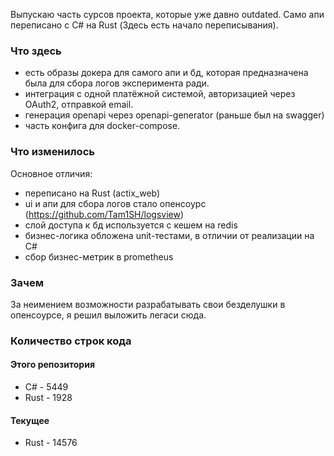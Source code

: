 Выпускаю часть сурсов проекта, которые уже давно outdated.
Само апи переписано с C# на Rust (Здесь есть начало переписывания).

### Что здесь
  - есть образы докера для самого апи и бд, которая предназначена была для сбора логов эксперимента ради.  
  - интеграция с одной платёжной системой, авторизацией через OAuth2, отправкой email.
  - генерация openapi через openapi-generator (раньше был на swagger)
  - часть конфига для docker-compose.


### Что изменилось
Основное отличия:
  - переписано на Rust (actix_web)
  - ui и апи для сбора логов стало опенсоурс (https://github.com/Tam1SH/logsview) 
  - слой доступа к бд используется с кешем на redis
  - бизнес-логика обложена unit-тестами, в отличии от реализации на C#
  - сбор бизнес-метрик в prometheus

### Зачем
За неимением возможности разрабатывать свои безделушки в опенсоурсе, я решил выложить легаси сюда.

### Количество строк кода
#### Этого репозитория
 - C# - 5449
 - Rust - 1928

#### Текущее
 - Rust - 14576
